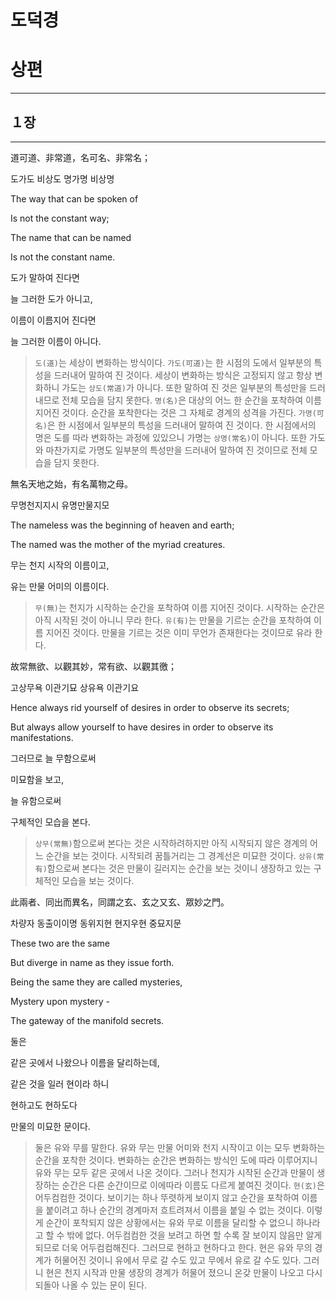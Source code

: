 # 도덕경

# 상편

---

## １장

---

道可道、非常道，名可名、非常名；

도가도 비상도 명가명 비상명

The way that can be spoken of

Is not the constant way;

The name that can be named

Is not the constant name.

도가 말하여 진다면

늘 그러한 도가 아니고,

이름이 이름지어 진다면

늘 그러한 이름이 아니다.

> `도(道)`는 세상이 변화하는 방식이다. `가도(可道)`는 한 시점의 도에서 일부분의 특성을 드러내어 말하여 진 것이다. 세상이 변화하는 방식은 고정되지 않고 항상 변화하니 가도는 `상도(常道)`가 아니다. 또한 말하여 진 것은 일부분의 특성만을 드러내므로 전체 모습을 담지 못한다. `명(名)`은 대상의 어느 한 순간을 포착하여 이름지어진 것이다. 순간을 포착한다는 것은 그 자체로 경계의 성격을 가진다. `가명(可名)`은 한 시점에서 일부분의 특성을 드러내어 말하여 진 것이다. 한 시점에서의 명은 도를 따라 변화하는 과정에 있있으니 가명는 `상명(常名)`이 아니다. 또한 가도와 마찬가지로 가명도 일부분의 특성만을 드러내어 말하여 진 것이므로 전체 모습을 담지 못한다.

無名天地之始，有名萬物之母。

무명천지지시  유명만물지모

The nameless was the beginning of heaven and earth;

The named was the mother of the myriad creatures.

무는 천지 시작의 이름이고,

유는 만물 어미의 이름이다.

> `무(無)`는 천지가 시작하는 순간을 포착하여 이름 지어진 것이다. 시작하는 순간은 아직 시작된 것이 아니니 무라 한다. `유(有)`는 만물을 기르는 순간을 포착하여 이름 지어진 것이다. 만물을 기르는 것은 이미 무언가 존재한다는 것이므로 유라 한다.

故常無欲、以觀其妙，常有欲、以觀其徼；

고상무욕 이관기묘 상유욕 이관기요

Hence always rid yourself of desires in order to observe its secrets;

But always allow yourself to have desires in order to observe its manifestations.

그러므로 늘 무함으로써

미묘함을 보고,

늘 유함으로써

구체적인 모습을 본다.

> `상무(常無)`함으로써 본다는 것은 시작하려하지만 아직 시작되지 않은 경계의 어느 순간을 보는 것이다. 시작되려 꿈틀거리는 그 경계선은 미묘한 것이다. `상유(常有)`함으로써 본다는 것은 만물이 길러지는 순간을 보는 것이니 생장하고 있는 구체적인 모습을 보는 것이다.

此兩者、同出而異名，同謂之玄、玄之又玄、眾妙之門。

차량자 동출이이명 동위지현 현지우현 중묘지문

These two are the same

But diverge in name as they issue forth.

Being the same they are called mysteries,

Mystery upon mystery -

The gateway of the manifold secrets.

둘은

같은 곳에서 나왔으나 이름을 달리하는데,

같은 것을 일러 현이라 하니

현하고도 현하도다

만물의 미묘한 문이다.

> 둘은 유와 무를 말한다. 유와 무는 만물 어미와 천지 시작이고 이는 모두 변화하는 순간을 포착한 것이다. 변화하는 순간은 변화하는 방식인 도에 따라 이루어지니 유와 무는 모두 같은 곳에서 나온 것이다. 그러나 천지가 시작된 순간과 만물이 생장하는 순간은 다른 순간이므로 이에따라 이름도 다르게 붙여진 것이다. `현(玄)`은 어두컴컴한 것이다. 보이기는 하나 뚜렷하게 보이지 않고 순간을 포착하여 이름을 붙이려고 하나 순간의 경계마저 흐트려져서 이름을 붙일 수 없는 것이다. 이렇게 순간이 포착되지 않은 상황에서는 유와 무로 이름을 달리할 수 없으니 하나라고 할 수 밖에 없다. 어두컴컴한 것을 보려고 하면 할 수록 잘 보이지 않음만 알게 되므로 더욱 어두컴컴해진다. 그러므로 현하고 현하다고 한다. 현은 유와 무의 경계가 허물어진 것이니 유에서 무로 갈 수도 있고 무에서 유로 갈 수도 있다. 그러니 현은 천지 시작과 만물 생장의 경계가 허물어 졌으니 온갖 만물이 나오고 다시 되돌아 나올 수 있는 문이 된다.